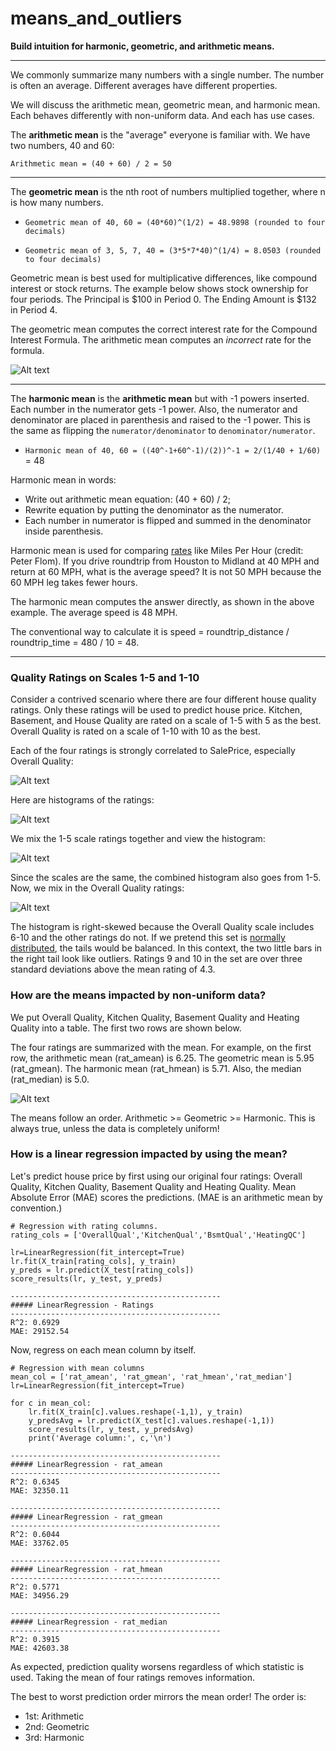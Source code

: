 # means_and_outliers
**Build intuition for harmonic, geometric, and arithmetic means.**
***

We commonly summarize many numbers with a single number.  The number is often an average.  Different averages have different properties.  

We will discuss the arithmetic mean, geometric mean, and harmonic mean.  Each behaves differently with non-uniform data. And each has use cases.

The **arithmetic mean** is the "average" everyone is familiar with.  We have two numbers, 40 and 60:

`Arithmetic mean = (40 + 60) / 2 = 50`

***
The **geometric mean** is the nth root of numbers multiplied together, where n is how many numbers.

* `Geometric mean of 40, 60 = (40*60)^(1/2) = 48.9898 (rounded to four decimals)`

* `Geometric mean of 3, 5, 7, 40 = (3*5*7*40)^(1/4) = 8.0503 (rounded to four decimals)`

Geometric mean is best used for multiplicative differences, like compound interest or stock returns.  The example below shows stock ownership for four periods.  The Principal is $100 in Period 0.  The Ending Amount is $132 in Period 4.

The geometric mean computes the correct interest rate for the Compound Interest Formula.  The arithmetic mean computes an *incorrect* rate for the formula.

![Alt text](images/stock_returns.PNG)

***
The **harmonic mean** is the **arithmetic mean** but with -1 powers inserted. Each number in the numerator gets -1 power.  Also, the numerator and denominator are placed in parenthesis and raised to the -1 power.  This is the same as flipping the `numerator/denominator` to `denominator/numerator`.

* `Harmonic mean of 40, 60 = ((40^-1+60^-1)/(2))^-1 = 2/(1/40 + 1/60)` = 48

Harmonic mean in words:
* Write out arithmetic mean equation: (40 + 60) / 2; 
* Rewrite equation by putting the denominator as the numerator.  
* Each number in numerator is flipped and summed in the denominator inside parenthesis.

Harmonic mean is used for comparing [rates](https://stats.stackexchange.com/questions/23117/which-mean-to-use-and-when) like Miles Per Hour (credit: Peter Flom).  If you drive roundtrip from Houston to Midland at 40 MPH and return at 60 MPH, what is the average speed?  It is not 50 MPH because the 60 MPH leg takes fewer hours.

The harmonic mean computes the answer directly, as shown in the above example.  The average speed is 48 MPH.

The conventional way to calculate it is speed = roundtrip_distance / roundtrip_time = 480 / 10 = 48.

***
### Quality Ratings on Scales 1-5 and 1-10
Consider a contrived scenario where there are four different house quality ratings.  Only these ratings will be used to predict house price.  Kitchen, Basement, and House Quality are rated on a scale of 1-5 with 5 as the best.  Overall Quality is rated on a scale of 1-10 with 10 as the best.

Each of the four ratings is strongly correlated to SalePrice, especially Overall Quality:

![Alt text](images/rating_corrs.PNG)

Here are histograms of the ratings:

![Alt text](images/four_ratings.PNG)

We mix the 1-5 scale ratings together and view the histogram:

![Alt text](images/all_1_5_ratings_combined.PNG)

Since the scales are the same, the combined histogram also goes from 1-5.  Now, we mix in the Overall Quality ratings:

![Alt text](images/four_ratings_combined.PNG)

The histogram is right-skewed because the Overall Quality scale includes 6-10 and the other ratings do not.  If we pretend this set is [normally distributed](https://www.mathsisfun.com/data/standard-normal-distribution.html), the tails would be balanced.  In this context, the two little bars in the right tail look like outliers.  Ratings 9 and 10 in the set are over three standard deviations above the mean rating of 4.3.

### How are the means impacted by non-uniform data?

We put Overall Quality, Kitchen Quality, Basement Quality and Heating Quality into a table.  The first two rows are shown below.

The four ratings are summarized with the mean.  For example, on the first row, the arithmetic mean (rat_amean) is 6.25.  The geometric mean is 5.95 (rat_gmean).  The harmonic mean (rat_hmean) is 5.71.  Also, the median (rat_median) is 5.0.

![Alt text](images/ratings_and_means.PNG)

The means follow an order.  Arithmetic >= Geometric >= Harmonic.  This is always true, unless the data is completely uniform!

### How is a linear regression impacted by using the mean?

Let's predict house price by first using our original four ratings:  Overall Quality, Kitchen Quality, Basement Quality and Heating Quality.  Mean Absolute Error (MAE) scores the predictions.  (MAE is an arithmetic mean by convention.)

```
# Regression with rating columns.
rating_cols = ['OverallQual','KitchenQual','BsmtQual','HeatingQC']
           
lr=LinearRegression(fit_intercept=True)
lr.fit(X_train[rating_cols], y_train)
y_preds = lr.predict(X_test[rating_cols])
score_results(lr, y_test, y_preds)

-----------------------------------------------
##### LinearRegression - Ratings
-----------------------------------------------
R^2: 0.6929
MAE: 29152.54
```

Now, regress on each mean column by itself.

```
# Regression with mean columns
mean_col = ['rat_amean', 'rat_gmean', 'rat_hmean','rat_median']
lr=LinearRegression(fit_intercept=True)

for c in mean_col: 
    lr.fit(X_train[c].values.reshape(-1,1), y_train)
    y_predsAvg = lr.predict(X_test[c].values.reshape(-1,1))    
    score_results(lr, y_test, y_predsAvg)
    print('Average column:', c,'\n')
    
-----------------------------------------------
##### LinearRegression - rat_amean
-----------------------------------------------
R^2: 0.6345
MAE: 32350.11

-----------------------------------------------
##### LinearRegression - rat_gmean
-----------------------------------------------
R^2: 0.6044
MAE: 33762.05

-----------------------------------------------
##### LinearRegression - rat_hmean
-----------------------------------------------
R^2: 0.5771
MAE: 34956.29

-----------------------------------------------
##### LinearRegression - rat_median
-----------------------------------------------
R^2: 0.3915
MAE: 42603.38
```
As expected, prediction quality worsens regardless of which statistic is used.  Taking the mean of four ratings removes information.

The best to worst prediction order mirrors the mean order!  The order is: 

* 1st: Arithmetic
* 2nd: Geometric
* 3rd: Harmonic
